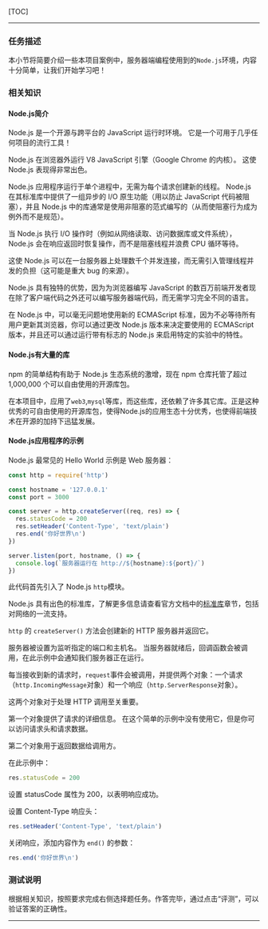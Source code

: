 [TOC]

---

### 任务描述

本小节将简要介绍一些本项目案例中，服务器端编程使用到的`Node.js`环境，内容十分简单，让我们开始学习吧！

### 相关知识

#### Node.js简介

Node.js 是一个开源与跨平台的 JavaScript 运行时环境。 它是一个可用于几乎任何项目的流行工具！

Node.js 在浏览器外运行 V8 JavaScript 引擎（Google Chrome 的内核）。 这使 Node.js 表现得非常出色。

Node.js 应用程序运行于单个进程中，无需为每个请求创建新的线程。 Node.js 在其标准库中提供了一组异步的 I/O 原生功能（用以防止 JavaScript 代码被阻塞），并且 Node.js 中的库通常是使用非阻塞的范式编写的（从而使阻塞行为成为例外而不是规范）。

当 Node.js 执行 I/O 操作时（例如从网络读取、访问数据库或文件系统），Node.js 会在响应返回时恢复操作，而不是阻塞线程并浪费 CPU 循环等待。

这使 Node.js 可以在一台服务器上处理数千个并发连接，而无需引入管理线程并发的负担（这可能是重大 bug 的来源）。

Node.js 具有独特的优势，因为为浏览器编写 JavaScript 的数百万前端开发者现在除了客户端代码之外还可以编写服务器端代码，而无需学习完全不同的语言。

在 Node.js 中，可以毫无问题地使用新的 ECMAScript 标准，因为不必等待所有用户更新其浏览器，你可以通过更改 Node.js 版本来决定要使用的 ECMAScript 版本，并且还可以通过运行带有标志的 Node.js 来启用特定的实验中的特性。

#### Node.js有大量的库

npm 的简单结构有助于 Node.js 生态系统的激增，现在 npm 仓库托管了超过 1,000,000 个可以自由使用的开源库包。

在本项目中，应用了`web3`,`mysql`等库，而这些库，还依赖了许多其它库。正是这种优秀的可自由使用的开源库包，使得Node.js的应用生态十分优秀，也使得前端技术在开源的加持下迅猛发展。

#### Node.js应用程序的示例

Node.js 最常见的 Hello World 示例是 Web 服务器：

```javascript
const http = require('http')

const hostname = '127.0.0.1'
const port = 3000

const server = http.createServer((req, res) => {
  res.statusCode = 200
  res.setHeader('Content-Type', 'text/plain')
  res.end('你好世界\n')
})

server.listen(port, hostname, () => {
  console.log(`服务器运行在 http://${hostname}:${port}/`)
})
```

此代码首先引入了 Node.js `http`模块。

Node.js 具有出色的标准库，了解更多信息请查看官方文档中的[标准库](http://nodejs.cn/api/)章节，包括对网络的一流支持。

`http` 的 `createServer()` 方法会创建新的 HTTP 服务器并返回它。

服务器被设置为监听指定的端口和主机名。 当服务器就绪后，回调函数会被调用，在此示例中会通知我们服务器正在运行。

每当接收到新的请求时，`request`事件会被调用，并提供两个对象：一个请求（`http.IncomingMessage`对象）和一个响应（`http.ServerResponse`对象）。

这两个对象对于处理 HTTP 调用至关重要。

第一个对象提供了请求的详细信息。 在这个简单的示例中没有使用它，但是你可以访问请求头和请求数据。

第二个对象用于返回数据给调用方。

在此示例中：

```javascript
res.statusCode = 200
```

设置 statusCode 属性为 200，以表明响应成功。

设置 Content-Type 响应头：

```javascript
res.setHeader('Content-Type', 'text/plain')
```

关闭响应，添加内容作为 `end()` 的参数：

```javascript
res.end('你好世界\n')
```

### 测试说明

根据相关知识，按照要求完成右侧选择题任务。作答完毕，通过点击“评测”，可以验证答案的正确性。

---